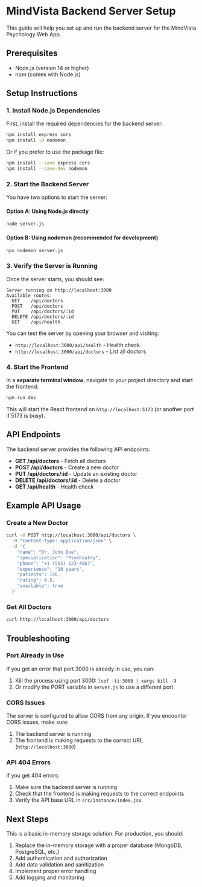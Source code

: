 # MindVista Backend Server Setup

This guide will help you set up and run the backend server for the MindVista Psychology Web App.

## Prerequisites

- Node.js (version 14 or higher)
- npm (comes with Node.js)

## Setup Instructions

### 1. Install Node.js Dependencies

First, install the required dependencies for the backend server:

```bash
npm install express cors
npm install -D nodemon
```

Or if you prefer to use the package file:

```bash
npm install --save express cors
npm install --save-dev nodemon
```

### 2. Start the Backend Server

You have two options to start the server:

#### Option A: Using Node.js directly
```bash
node server.js
```

#### Option B: Using nodemon (recommended for development)
```bash
npx nodemon server.js
```

### 3. Verify the Server is Running

Once the server starts, you should see:
```
Server running on http://localhost:3000
Available routes:
  GET    /api/doctors
  POST   /api/doctors
  PUT    /api/doctors/:id
  DELETE /api/doctors/:id
  GET    /api/health
```

You can test the server by opening your browser and visiting:
- `http://localhost:3000/api/health` - Health check
- `http://localhost:3000/api/doctors` - List all doctors

### 4. Start the Frontend

In a **separate terminal window**, navigate to your project directory and start the frontend:

```bash
npm run dev
```

This will start the React frontend on `http://localhost:5173` (or another port if 5173 is busy).

## API Endpoints

The backend server provides the following API endpoints:

- **GET /api/doctors** - Fetch all doctors
- **POST /api/doctors** - Create a new doctor
- **PUT /api/doctors/:id** - Update an existing doctor
- **DELETE /api/doctors/:id** - Delete a doctor
- **GET /api/health** - Health check

## Example API Usage

### Create a New Doctor
```bash
curl -X POST http://localhost:3000/api/doctors \
  -H "Content-Type: application/json" \
  -d '{
    "name": "Dr. John Doe",
    "specialization": "Psychiatry",
    "phone": "+1 (555) 123-4567",
    "experience": "10 years",
    "patients": 150,
    "rating": 4.5,
    "available": true
  }'
```

### Get All Doctors
```bash
curl http://localhost:3000/api/doctors
```

## Troubleshooting

### Port Already in Use
If you get an error that port 3000 is already in use, you can:
1. Kill the process using port 3000: `lsof -ti:3000 | xargs kill -9`
2. Or modify the PORT variable in `server.js` to use a different port

### CORS Issues
The server is configured to allow CORS from any origin. If you encounter CORS issues, make sure:
1. The backend server is running
2. The frontend is making requests to the correct URL (`http://localhost:3000`)

### API 404 Errors
If you get 404 errors:
1. Make sure the backend server is running
2. Check that the frontend is making requests to the correct endpoints
3. Verify the API base URL in `src/instance/index.jsx`

## Next Steps

This is a basic in-memory storage solution. For production, you should:
1. Replace the in-memory storage with a proper database (MongoDB, PostgreSQL, etc.)
2. Add authentication and authorization
3. Add data validation and sanitization
4. Implement proper error handling
5. Add logging and monitoring 